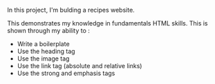 In this project, I'm bulding a recipes website.

This demonstrates my knowledge in fundamentals HTML skills. This is shown through my ability to :
- Write a boilerplate
- Use the heading tag
- Use the image tag
- Use the link tag (absolute and relative links)
- Use the strong and emphasis tags

